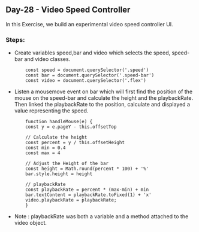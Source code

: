 ## Day-28 - Video Speed Controller

In this Exercise, we build an experimental video speed controller UI.

### Steps:
- Create variables speed,bar and video which selects the speed, speed-bar and video classes.
    ```
        const speed = document.querySelector('.speed')
        const bar = document.querySelector('.speed-bar')
        const video = document.querySelector('.flex')
    ```
- Listen a mousemove event on bar which will first find the position of the mouse on the speed-bar and calculate the height and the playbackRate. Then linked the playbackRate to the position, calculate and displayed a value representing the speed.
    ```
        function handleMouse(e) {
        const y = e.pageY - this.offsetTop
        
        // Calculate the height
        const percent = y / this.offsetHeight
        const min = 0.4
        const max = 4

        // Adjust the Height of the bar
        const height = Math.round(percent * 100) + '%'
        bar.style.height = height

        // playbackRate
        const playbackRate = percent * (max-min) + min
        bar.textContent = playbackRate.toFixed(1) + 'x'
        video.playbackRate = playbackRate;
        }
    ```
- Note : playbackRate was both a variable and a method attached to the video object.